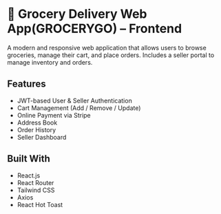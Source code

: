 # 🛒 Grocery Delivery Web App(GROCERYGO) – Frontend

A modern and responsive web application that allows users to browse groceries, manage their cart, and place orders. Includes a seller portal to manage inventory and orders.



##  Features

-  JWT-based User & Seller Authentication
-  Cart Management (Add / Remove / Update)
-  Online Payment via Stripe
-  Address Book
-  Order History
-  Seller Dashboard

## Built With

- React.js
- React Router
- Tailwind CSS
- Axios
- React Hot Toast

